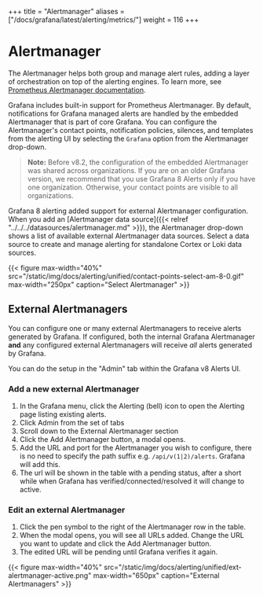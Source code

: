 +++
title = "Alertmanager"
aliases = ["/docs/grafana/latest/alerting/metrics/"]
weight = 116
+++

# Alertmanager

The Alertmanager helps both group and manage alert rules, adding a layer of orchestration on top of the alerting engines. To learn more, see [Prometheus Alertmanager documentation](https://prometheus.io/docs/alerting/latest/alertmanager/).

Grafana includes built-in support for Prometheus Alertmanager. By default, notifications for Grafana managed alerts are handled by the embedded Alertmanager that is part of core Grafana. You can configure the Alertmanager's contact points, notification policies, silences, and templates from the alerting UI by selecting the `Grafana` option from the Alertmanager drop-down.

> **Note:** Before v8.2, the configuration of the embedded Alertmanager was shared across organizations. If you are on an older Grafana version, we recommend that you use Grafana 8 Alerts only if you have one organization. Otherwise, your contact points are visible to all organizations.

Grafana 8 alerting added support for external Alertmanager configuration. When you add an [Alertmanager data source]({{< relref "../../../datasources/alertmanager.md" >}}), the Alertmanager drop-down shows a list of available external Alertmanager data sources. Select a data source to create and manage alerting for standalone Cortex or Loki data sources.

{{< figure max-width="40%" src="/static/img/docs/alerting/unified/contact-points-select-am-8-0.gif" max-width="250px" caption="Select Alertmanager" >}}

## External Alertmanagers

You can configure one or many external Alertmanagers to receive alerts generated by Grafana. If configured, both the internal Grafana Alertmanager **and** any configured external Alertmanagers will receive _all_ alerts generated by Grafana.

You can do the setup in the "Admin" tab within the Grafana v8 Alerts UI.

### Add a new external Alertmanager

1. In the Grafana menu, click the Alerting (bell) icon to open the Alerting page listing existing alerts.
2. Click Admin from the set of tabs
3. Scroll down to the External Alertmanager section
4. Click the Add Alertmanager button, a modal opens.
5. Add the URL and port for the Alertmanager you wish to configure, there is no need to specify the path suffix e.g. `/api/v(1|2)/alerts`. Grafana will add this.
6. The url will be shown in the table with a pending status, after a short while when Grafana has verified/connected/resolved it will change to active.

### Edit an external Alertmanager

1. Click the pen symbol to the right of the Alertmanager row in the table.
2. When the modal opens, you will see all URLs added. Change the URL you want to update and click the Add Alertmanager button.
3. The edited URL will be pending until Grafana verifies it again.

{{< figure max-width="40%" src="/static/img/docs/alerting/unified/ext-alertmanager-active.png" max-width="650px" caption="External Alertmanagers" >}}
